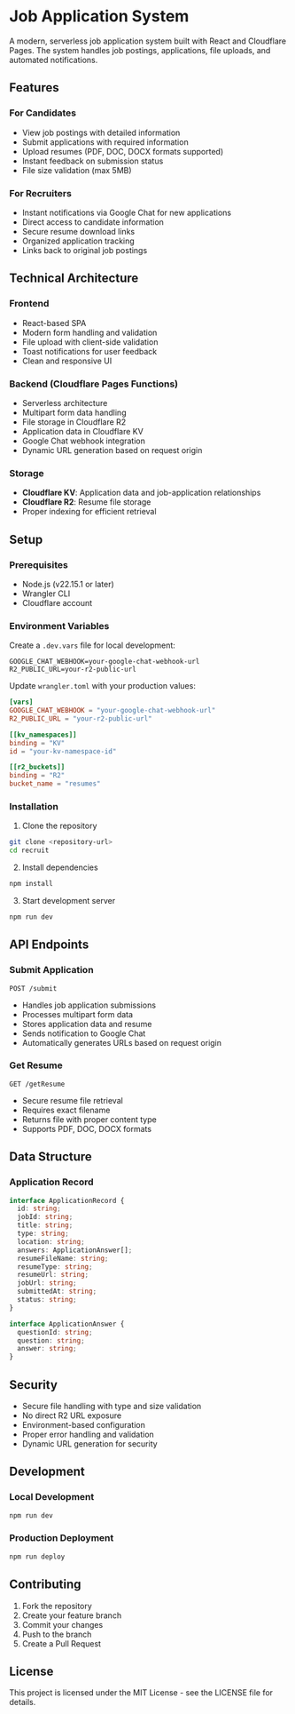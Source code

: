 # Job Application System

A modern, serverless job application system built with React and Cloudflare Pages. The system handles job postings, applications, file uploads, and automated notifications.

## Features

### For Candidates
- View job postings with detailed information
- Submit applications with required information
- Upload resumes (PDF, DOC, DOCX formats supported)
- Instant feedback on submission status
- File size validation (max 5MB)

### For Recruiters
- Instant notifications via Google Chat for new applications
- Direct access to candidate information
- Secure resume download links
- Organized application tracking
- Links back to original job postings

## Technical Architecture

### Frontend
- React-based SPA
- Modern form handling and validation
- File upload with client-side validation
- Toast notifications for user feedback
- Clean and responsive UI

### Backend (Cloudflare Pages Functions)
- Serverless architecture
- Multipart form data handling
- File storage in Cloudflare R2
- Application data in Cloudflare KV
- Google Chat webhook integration
- Dynamic URL generation based on request origin

### Storage
- **Cloudflare KV**: Application data and job-application relationships
- **Cloudflare R2**: Resume file storage
- Proper indexing for efficient retrieval

## Setup

### Prerequisites
- Node.js (v22.15.1 or later)
- Wrangler CLI
- Cloudflare account

### Environment Variables
Create a `.dev.vars` file for local development:
```env
GOOGLE_CHAT_WEBHOOK=your-google-chat-webhook-url
R2_PUBLIC_URL=your-r2-public-url
```

Update `wrangler.toml` with your production values:
```toml
[vars]
GOOGLE_CHAT_WEBHOOK = "your-google-chat-webhook-url"
R2_PUBLIC_URL = "your-r2-public-url"

[[kv_namespaces]]
binding = "KV"
id = "your-kv-namespace-id"

[[r2_buckets]]
binding = "R2"
bucket_name = "resumes"
```

### Installation
1. Clone the repository
```bash
git clone <repository-url>
cd recruit
```

2. Install dependencies
```bash
npm install
```

3. Start development server
```bash
npm run dev
```

## API Endpoints

### Submit Application
`POST /submit`
- Handles job application submissions
- Processes multipart form data
- Stores application data and resume
- Sends notification to Google Chat
- Automatically generates URLs based on request origin

### Get Resume
`GET /getResume`
- Secure resume file retrieval
- Requires exact filename
- Returns file with proper content type
- Supports PDF, DOC, DOCX formats

## Data Structure

### Application Record
```typescript
interface ApplicationRecord {
  id: string;
  jobId: string;
  title: string;
  type: string;
  location: string;
  answers: ApplicationAnswer[];
  resumeFileName: string;
  resumeType: string;
  resumeUrl: string;
  jobUrl: string;
  submittedAt: string;
  status: string;
}

interface ApplicationAnswer {
  questionId: string;
  question: string;
  answer: string;
}
```

## Security

- Secure file handling with type and size validation
- No direct R2 URL exposure
- Environment-based configuration
- Proper error handling and validation
- Dynamic URL generation for security

## Development

### Local Development
```bash
npm run dev
```

### Production Deployment
```bash
npm run deploy
```

## Contributing

1. Fork the repository
2. Create your feature branch
3. Commit your changes
4. Push to the branch
5. Create a Pull Request

## License

This project is licensed under the MIT License - see the LICENSE file for details. 
